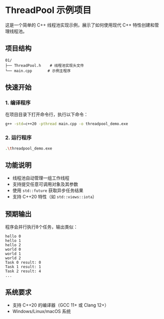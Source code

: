 # ThreadPool 示例项目

这是一个简单的 C++ 线程池实现示例，展示了如何使用现代 C++ 特性创建和管理线程池。

## 项目结构

```
01/
├── ThreadPool.h    # 线程池实现头文件
└── main.cpp       # 示例主程序
```

## 快速开始

### 1. 编译程序

在项目目录下打开命令行，执行以下命令：

```bash
g++ -std=c++20 -pthread main.cpp -o threadpool_demo.exe
```

### 2. 运行程序

```bash
.\threadpool_demo.exe
```

## 功能说明

- 线程池自动管理一组工作线程
- 支持提交任意可调用对象及其参数
- 使用 `std::future` 获取异步任务结果
- 支持 C++20 特性（如 `std::views::iota`）

## 预期输出

程序会并行执行8个任务，输出类似：

```
hello 0
hello 1
hello 2
world 0
world 1
world 2
Task 0 result: 0
Task 1 result: 1
Task 2 result: 4
...
```

## 系统要求

- 支持 C++20 的编译器（GCC 11+ 或 Clang 12+）
- Windows/Linux/macOS 系统
